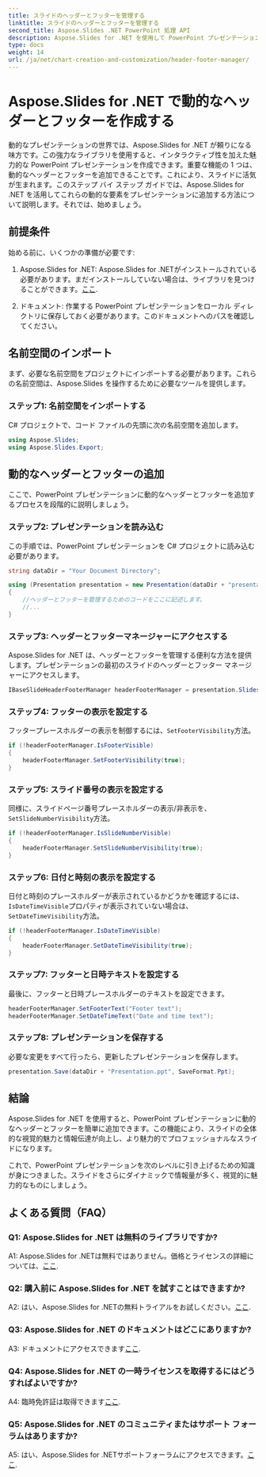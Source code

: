 ```yaml
---
title: スライドのヘッダーとフッターを管理する
linktitle: スライドのヘッダーとフッターを管理する
second_title: Aspose.Slides .NET PowerPoint 処理 API
description: Aspose.Slides for .NET を使用して PowerPoint プレゼンテーションに動的なヘッダーとフッターを追加する方法を学習します。
type: docs
weight: 14
url: /ja/net/chart-creation-and-customization/header-footer-manager/
---
```


# Aspose.Slides for .NET で動的なヘッダーとフッターを作成する

動的なプレゼンテーションの世界では、Aspose.Slides for .NET が頼りになる味方です。この強力なライブラリを使用すると、インタラクティブ性を加えた魅力的な PowerPoint プレゼンテーションを作成できます。重要な機能の 1 つは、動的なヘッダーとフッターを追加できることです。これにより、スライドに活気が生まれます。このステップ バイ ステップ ガイドでは、Aspose.Slides for .NET を活用してこれらの動的な要素をプレゼンテーションに追加する方法について説明します。それでは、始めましょう。

## 前提条件

始める前に、いくつかの準備が必要です:

1.  Aspose.Slides for .NET: Aspose.Slides for .NETがインストールされている必要があります。まだインストールしていない場合は、ライブラリを見つけることができます。[ここ](https://releases.aspose.com/slides/net/).

2. ドキュメント: 作業する PowerPoint プレゼンテーションをローカル ディレクトリに保存しておく必要があります。このドキュメントへのパスを確認してください。

## 名前空間のインポート

まず、必要な名前空間をプロジェクトにインポートする必要があります。これらの名前空間は、Aspose.Slides を操作するために必要なツールを提供します。

### ステップ1: 名前空間をインポートする

C# プロジェクトで、コード ファイルの先頭に次の名前空間を追加します。

```csharp
using Aspose.Slides;
using Aspose.Slides.Export;
```

## 動的なヘッダーとフッターの追加

ここで、PowerPoint プレゼンテーションに動的なヘッダーとフッターを追加するプロセスを段階的に説明しましょう。

### ステップ2: プレゼンテーションを読み込む

この手順では、PowerPoint プレゼンテーションを C# プロジェクトに読み込む必要があります。

```csharp
string dataDir = "Your Document Directory";

using (Presentation presentation = new Presentation(dataDir + "presentation.ppt"))
{
    //ヘッダーとフッターを管理するためのコードをここに記述します。
    //...
}
```

### ステップ3: ヘッダーとフッターマネージャーにアクセスする

Aspose.Slides for .NET は、ヘッダーとフッターを管理する便利な方法を提供します。プレゼンテーションの最初のスライドのヘッダーとフッター マネージャーにアクセスします。

```csharp
IBaseSlideHeaderFooterManager headerFooterManager = presentation.Slides[0].HeaderFooterManager;
```

### ステップ4: フッターの表示を設定する

フッタープレースホルダーの表示を制御するには、`SetFooterVisibility`方法。

```csharp
if (!headerFooterManager.IsFooterVisible)
{
    headerFooterManager.SetFooterVisibility(true);
}
```

### ステップ5: スライド番号の表示を設定する

同様に、スライドページ番号プレースホルダーの表示/非表示を、`SetSlideNumberVisibility`方法。

```csharp
if (!headerFooterManager.IsSlideNumberVisible)
{
    headerFooterManager.SetSlideNumberVisibility(true);
}
```

### ステップ6: 日付と時刻の表示を設定する

日付と時刻のプレースホルダーが表示されているかどうかを確認するには、`IsDateTimeVisible`プロパティが表示されていない場合は、`SetDateTimeVisibility`方法。

```csharp
if (!headerFooterManager.IsDateTimeVisible)
{
    headerFooterManager.SetDateTimeVisibility(true);
}
```

### ステップ7: フッターと日時テキストを設定する

最後に、フッターと日時プレースホルダーのテキストを設定できます。

```csharp
headerFooterManager.SetFooterText("Footer text");
headerFooterManager.SetDateTimeText("Date and time text");
```

### ステップ8: プレゼンテーションを保存する

必要な変更をすべて行ったら、更新したプレゼンテーションを保存します。

```csharp
presentation.Save(dataDir + "Presentation.ppt", SaveFormat.Ppt);
```

## 結論

Aspose.Slides for .NET を使用すると、PowerPoint プレゼンテーションに動的なヘッダーとフッターを簡単に追加できます。この機能により、スライドの全体的な視覚的魅力と情報伝達が向上し、より魅力的でプロフェッショナルなスライドになります。

これで、PowerPoint プレゼンテーションを次のレベルに引き上げるための知識が身につきました。スライドをさらにダイナミックで情報量が多く、視覚的に魅力的なものにしましょう。

## よくある質問（FAQ）

### Q1: Aspose.Slides for .NET は無料のライブラリですか?
 A1: Aspose.Slides for .NETは無料ではありません。価格とライセンスの詳細については、[ここ](https://purchase.aspose.com/buy).

### Q2: 購入前に Aspose.Slides for .NET を試すことはできますか?
A2: はい、Aspose.Slides for .NETの無料トライアルをお試しください。[ここ](https://releases.aspose.com/).

### Q3: Aspose.Slides for .NET のドキュメントはどこにありますか?
 A3: ドキュメントにアクセスできます[ここ](https://reference.aspose.com/slides/net/).

### Q4: Aspose.Slides for .NET の一時ライセンスを取得するにはどうすればよいですか?
 A4: 臨時免許証は取得できます[ここ](https://purchase.aspose.com/temporary-license/).

### Q5: Aspose.Slides for .NET のコミュニティまたはサポート フォーラムはありますか?
 A5: はい、Aspose.Slides for .NETサポートフォーラムにアクセスできます。[ここ](https://forum.aspose.com/).